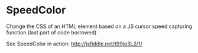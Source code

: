 # SpeedColor
Change the CSS of an HTML element based on a JS cursor speed capturing function (last part of code borrowed)

See SpeedColor in action: http://jsfiddle.net/t99jo3L2/1/
